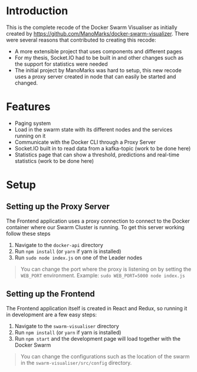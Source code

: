 # Introduction
This is the complete recode of the Docker Swarm Visualiser as initially created by https://github.com/ManoMarks/docker-swarm-visualizer. There were several reasons that contributed to creating this recode:
* A more extensible project that uses components and different pages
* For my thesis, Socket.IO had to be built in and other changes such as the support for statistics were needed
* The initial project by ManoMarks was hard to setup, this new recode uses a proxy server created in node that can easily be started and changed.

# Features
* Paging system
* Load in the swarm state with its different nodes and the services running on it
* Communicate with the Docker CLI through a Proxy Server 
* Socket.IO built in to read data from a kafka-topic (work to be done here)
* Statistics page that can show a threshold, predictions and real-time statistics (work to be done here)

# Setup
## Setting up the Proxy Server
The Frontend application uses a proxy connection to connect to the Docker container where our Swarm Cluster is running. To get this server working follow these steps

1. Navigate to the `docker-api` directory
2. Run `npm install` (or `yarn` if yarn is installed)
3. Run `sudo node index.js` on one of the Leader nodes

> You can change the port where the proxy is listening on by setting the `WEB_PORT` environment. Example: `sudo WEB_PORT=5000 node index.js`

## Setting up the Frontend
The Frontend application itself is created in React and Redux, so running it in development are a few easy steps:

1. Navigate to the `swarm-visualiser` directory
2. Run `npm install` (or `yarn` if yarn is installed)
3. Run `npm start` and the development page will load together with the Docker Swarm

> You can change the configurations such as the location of the swarm in the `swarm-visualiser/src/config` directory.
